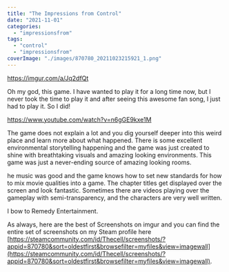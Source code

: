 ```yaml
---
title: "The Impressions from Control"
date: "2021-11-01"
categories: 
  - "impressionsfrom"
tags: 
  - "control"
  - "impressionsfrom"
coverImage: "./images/870780_20211023215921_1.png"
---
```


https://imgur.com/a/Jq2dfQt

Oh my god, this game. I have wanted to play it for a long time now, but I never took the time to play it and after seeing this awesome fan song, I just had to play it. So I did!

https://www.youtube.com/watch?v=n6gGE9kxe1M

The game does not explain a lot and you dig yourself deeper into this weird place and learn more about what happened. There is some excellent environmental storytelling happening and the game was just created to shine with breathtaking visuals and amazing looking environments. This game was just a never-ending source of amazing looking rooms.

he music was good and the game knows how to set new standards for how to mix movie qualities into a game. The chapter titles get displayed over the screen and look fantastic. Sometimes there are videos playing over the gameplay with semi-transparency, and the characters are very well written.

I bow to Remedy Entertainment.

As always, here are the best of Screenshots on imgur and you can find the entire set of screenshots on my Steam profile here [https://steamcommunity.com/id/Thecell/screenshots/?appid=870780&sort=oldestfirst&browsefilter=myfiles&view=imagewall](https://steamcommunity.com/id/Thecell/screenshots/?appid=870780&sort=oldestfirst&browsefilter=myfiles&view=imagewall).
